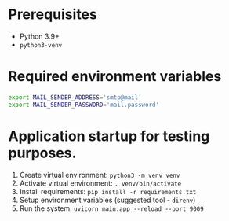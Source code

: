 # Prerequisites
* Python 3.9+
* `python3-venv`


# Required environment variables
```bash
export MAIL_SENDER_ADDRESS='smtp@mail'
export MAIL_SENDER_PASSWORD='mail.password'
```


# Application startup for testing purposes.
1. Create virtual environment: `python3 -m venv venv`
2. Activate virtual environment: `. venv/bin/activate`
3. Install requirements: `pip install -r requirements.txt`
4. Setup environment variables (suggested tool - `direnv`)
5. Run the system: `uvicorn main:app --reload --port 9009`
